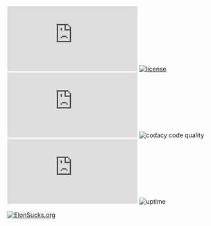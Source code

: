 ![star](https://img.shields.io/github/stars/elon-sucks/elonsucks.org)
[![license](https://img.shields.io/badge/License-APGL-green.svg)](LICENSE)
![languages](https://img.shields.io/github/languages/count/elon-sucks/elonsucks.org)
![codacy code quality](https://img.shields.io/codacy/grade/f9d695c423824a058c804a356dfa3493)
![last commit](https://img.shields.io/github/last-commit/elon-sucks/elonsucks.org)
![uptime](https://img.shields.io/uptimerobot/ratio/7/m793122693-9a5ff3639e0f1fb1d48fb53b?logo=Uptime)

[![ElonSucks.org](https://i.imgur.com/SU9w4B3.png)](https://elonsucks.org)
